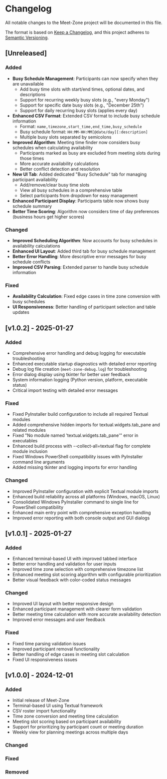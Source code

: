 # Changelog

All notable changes to the Meet-Zone project will be documented in this file.

The format is based on [Keep a Changelog](https://keepachangelog.com/en/1.0.0/),
and this project adheres to [Semantic Versioning](https://semver.org/spec/v2.0.0.html).

## [Unreleased]

### Added
- **Busy Schedule Management**: Participants can now specify when they are unavailable
  - Add busy time slots with start/end times, optional dates, and descriptions
  - Support for recurring weekly busy slots (e.g., "every Monday")
  - Support for specific date busy slots (e.g., "December 25th")
  - Support for daily recurring busy slots (applies every day)
- **Enhanced CSV Format**: Extended CSV format to include busy schedule information
  - Format: `name,timezone,start_time,end_time,busy_schedule`
  - Busy schedule format: `HH:MM-HH:MM[@date/day][:description]`
  - Multiple busy slots separated by semicolons
- **Improved Algorithm**: Meeting time finder now considers busy schedules when calculating availability
  - Participants marked as busy are excluded from meeting slots during those times
  - More accurate availability calculations
  - Better conflict detection and resolution
- **New UI Tab**: Added dedicated "Busy Schedule" tab for managing participant availability
  - Add/remove/clear busy time slots
  - View all busy schedules in a comprehensive table
  - Select participants from dropdown for easy management
- **Enhanced Participant Display**: Participants table now shows busy schedule summary
- **Better Time Scoring**: Algorithm now considers time of day preferences (business hours get higher scores)

### Changed
- **Improved Scheduling Algorithm**: Now accounts for busy schedules in availability calculations
- **Enhanced UI Layout**: Added third tab for busy schedule management
- **Better Error Handling**: More descriptive error messages for busy schedule conflicts
- **Improved CSV Parsing**: Extended parser to handle busy schedule information

### Fixed
- **Availability Calculation**: Fixed edge cases in time zone conversion with busy schedules
- **UI Responsiveness**: Better handling of participant selection and table updates

## [v1.0.2] - 2025-01-27

### Added
- Comprehensive error handling and debug logging for executable troubleshooting
- Enhanced executable startup diagnostics with detailed error reporting
- Debug log file creation (`meet-zone-debug.log`) for troubleshooting
- Error dialog display using tkinter for better user feedback
- System information logging (Python version, platform, executable status)
- Critical import testing with detailed error messages

### Fixed
- Fixed PyInstaller build configuration to include all required Textual modules
- Added comprehensive hidden imports for textual.widgets.tab_pane and related modules
- Fixed "No module named 'textual.widgets.tab_pane'" error in executables
- Enhanced build process with --collect-all=textual flag for complete module inclusion
- Fixed Windows PowerShell compatibility issues with PyInstaller command line arguments
- Added missing tkinter and logging imports for error handling

### Changed
- Improved PyInstaller configuration with explicit Textual module imports
- Enhanced build reliability across all platforms (Windows, macOS, Linux)
- Consolidated Windows PyInstaller command to single line for PowerShell compatibility
- Enhanced main entry point with comprehensive exception handling
- Improved error reporting with both console output and GUI dialogs

## [v1.0.1] - 2025-01-27

### Added
- Enhanced terminal-based UI with improved tabbed interface
- Better error handling and validation for user inputs
- Improved time zone selection with comprehensive timezone list
- Enhanced meeting slot scoring algorithm with configurable prioritization
- Better visual feedback with color-coded status messages

### Changed
- Improved UI layout with better responsive design
- Enhanced participant management with clearer form validation
- Better meeting time calculation with more accurate availability detection
- Improved error messages and user feedback

### Fixed
- Fixed time parsing validation issues
- Improved participant removal functionality
- Better handling of edge cases in meeting slot calculation
- Fixed UI responsiveness issues

## [v1.0.0] - 2024-12-01

### Added
- Initial release of Meet-Zone
- Terminal-based UI using Textual framework
- CSV roster import functionality
- Time zone conversion and meeting time calculation
- Meeting slot scoring based on participant availability
- Support for prioritizing by participant count or meeting duration
- Weekly view for planning meetings across multiple days

### Changed

### Fixed

### Removed